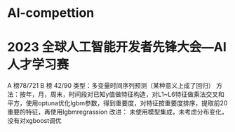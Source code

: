 # AI-compettion
# 2023 全球人工智能开发者先锋大会—AI 人才学习赛
A 榜78/721
B 榜 42/90
类型：多变量时间序列预测（某种意义上成了回归）
方法：按年，月，周末，时间段对已知y值做特征构造，对L1~L6特征做乘法交叉和平方，使用optuna优化lgbm参数，得到重要度，对特征按重要度排序，提取前20重要的特征，再使用lgbmregrassion
改进： 未使用模型集成，未考虑分布变化，没有对xgboost调优
